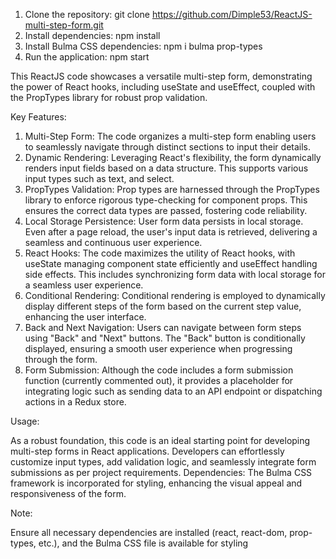 1. Clone the repository: git clone https://github.com/Dimple53/ReactJS-multi-step-form.git
2. Install dependencies: npm install
3. Install Bulma CSS dependencies: npm i bulma prop-types
4. Run the application: npm start

This ReactJS code showcases a versatile multi-step form, demonstrating the power of React hooks, including useState and useEffect, coupled with the PropTypes library for robust prop validation.

Key Features:

1. Multi-Step Form: The code organizes a multi-step form enabling users to seamlessly navigate through distinct sections to input their details.
2. Dynamic Rendering: Leveraging React's flexibility, the form dynamically renders input fields based on a data structure. This supports various input types such as text, and select.
3. PropTypes Validation: Prop types are harnessed through the PropTypes library to enforce rigorous type-checking for component props. This ensures the correct data types are passed, fostering code reliability.
4. Local Storage Persistence: User form data persists in local storage. Even after a page reload, the user's input data is retrieved, delivering a seamless and continuous user experience.
5. React Hooks: The code maximizes the utility of React hooks, with useState managing component state efficiently and useEffect handling side effects. This includes synchronizing form data with local storage for a seamless user experience.
6. Conditional Rendering: Conditional rendering is employed to dynamically display different steps of the form based on the current step value, enhancing the user interface.
7. Back and Next Navigation: Users can navigate between form steps using "Back" and "Next" buttons. The "Back" button is conditionally displayed, ensuring a smooth user experience when progressing through the form.
8. Form Submission: Although the code includes a form submission function (currently commented out), it provides a placeholder for integrating logic such as sending data to an API endpoint or dispatching actions in a Redux store.

Usage:

As a robust foundation, this code is an ideal starting point for developing multi-step forms in React applications. Developers can effortlessly customize input types, add validation logic, and seamlessly integrate form submissions as per project requirements.
Dependencies:
The Bulma CSS framework is incorporated for styling, enhancing the visual appeal and responsiveness of the form.

Note:

Ensure all necessary dependencies are installed (react, react-dom, prop-types, etc.), and the Bulma CSS file is available for styling
